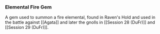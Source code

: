 ### Elemental Fire Gem

A gem used to summon a fire elemental, found in Raven's Hold and used in the battle against [[Agata]] and later the gnolls in [[Session 28 (DuFr)]] and [[Session 29 (DuFr)]]. 